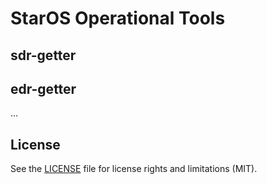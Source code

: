 # StarOS Operational Tools
<placeholder>

## sdr-getter

## edr-getter

...

## License

See the [LICENSE](LICENSE.md) file for license rights and limitations (MIT).
